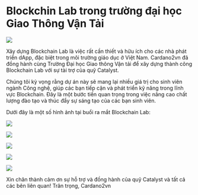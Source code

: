 
Blockchin Lab trong trường đại học Giao Thông Vận Tải
==========================

![](img/Lab4.jpg)


Xây dựng Blockchain Lab là việc rất cần thiết và hữu ích cho các nhà phát triển dApp, đặc biệt trong môi trường giáo dục ở Việt Nam. Cardano2vn đã đồng hành cùng Trường Đại học Giao thông Vận tải để xây dựng thành công Blockchain Lab với sự tài trợ của quỹ Catalyst.

Chúng tôi kỳ vọng rằng dự án này sẽ mang lại nhiều giá trị cho sinh viên ngành Công nghệ, giúp các bạn tiếp cận và phát triển kỹ năng trong lĩnh vực Blockchain. Đây là một bước tiến quan trọng trong việc nâng cao chất lượng đào tạo và thúc đẩy sự sáng tạo của các bạn sinh viên.

Dưới đây là một số hình ảnh tại buổi ra mắt Blockchain Lab:

![](img/Lab1.jpg)

![](img/Lab2.jpg)

![](img/Lab3.jpg)

![](img/Lab5.jpg)

![](img/Lab6.jpg)


Xin chân thành cảm ơn sự hỗ trợ và đồng hành của quỹ Catalyst và tất cả các bên liên quan!
Trân trọng,
Cardano2vn


